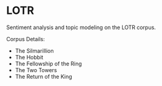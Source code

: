 # LOTR
Sentiment analysis and topic modeling on the LOTR corpus.

Corpus Details:
  - The Silmarillion
  - The Hobbit
  - The Fellowship of the Ring
  - The Two Towers
  - The Return of the King
  
